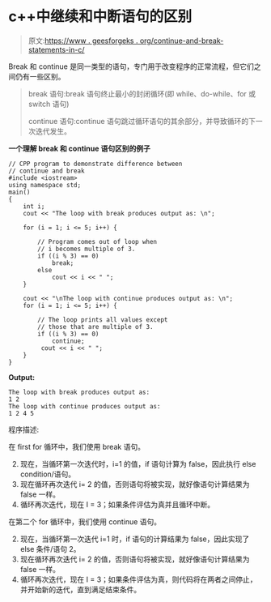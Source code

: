 # c++中继续和中断语句的区别

> 原文:[https://www . geesforgeks . org/continue-and-break-statements-in-c/](https://www.geeksforgeeks.org/difference-between-continue-and-break-statements-in-c/)

Break 和 continue 是同一类型的语句，专门用于改变程序的正常流程，但它们之间仍有一些区别。

> break 语句:break 语句终止最小的封闭循环(即 while、do-while、for 或 switch 语句)
> 
> continue 语句:continue 语句跳过循环语句的其余部分，并导致循环的下一次迭代发生。

**一个理解 break 和 continue 语句区别的例子**

```
// CPP program to demonstrate difference between
// continue and break
#include <iostream>
using namespace std;
main()
{
    int i;
    cout << "The loop with break produces output as: \n";

    for (i = 1; i <= 5; i++) {

        // Program comes out of loop when
        // i becomes multiple of 3.
        if ((i % 3) == 0)
            break;
        else
            cout << i << " "; 
    }

    cout << "\nThe loop with continue produces output as: \n";
    for (i = 1; i <= 5; i++) {

        // The loop prints all values except
        // those that are multiple of 3. 
        if ((i % 3) == 0)
            continue;
         cout << i << " "; 
    }
}
```

**Output:**

```
The loop with break produces output as: 
1 2 
The loop with continue produces output as: 
1 2 4 5

```

程序描述:

在 first for 循环中，我们使用 break 语句。

2.  现在，当循环第一次迭代时，i=1 的值，if 语句计算为 false，因此执行 else condition/语句。
3.  现在循环再次迭代 i= 2 的值，否则语句将被实现，就好像语句计算结果为 false 一样。
4.  循环再次迭代，现在 I = 3；如果条件评估为真并且循环中断。

在第二个 for 循环中，我们使用 continue 语句。

2.  现在，当循环第一次迭代 i=1 时，if 语句的计算结果为 false，因此实现了 else 条件/语句 2。
3.  现在循环再次迭代 i= 2 的值，否则语句将被实现，就好像语句计算结果为 false 一样。
4.  循环再次迭代，现在 I = 3；如果条件评估为真，则代码将在两者之间停止，并开始新的迭代，直到满足结束条件。
